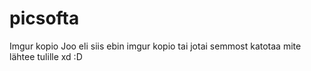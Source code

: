 # picsofta
Imgur kopio
Joo eli siis ebin imgur kopio tai jotai semmost katotaa mite lähtee tulille xd :D
